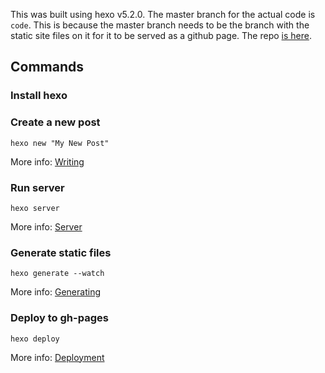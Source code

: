 
This was built using hexo v5.2.0. The master branch for the actual code is `code`. This is because the master branch needs to be the branch with the static site files on it for it to be served as a github page. The repo [is here](https://github.com/roopletters/roopletters.github.io).

## Commands

### Install hexo

### Create a new post

```
hexo new "My New Post"
```

More info: [Writing](https://hexo.io/docs/writing.html)

### Run server

```
hexo server
```

More info: [Server](https://hexo.io/docs/server.html)

### Generate static files

```
hexo generate --watch
```

More info: [Generating](https://hexo.io/docs/generating.html)

### Deploy to gh-pages

```
hexo deploy
```

More info: [Deployment](https://gist.github.com/btfak/18938572f5df000ebe06fbd1872e4e39)
